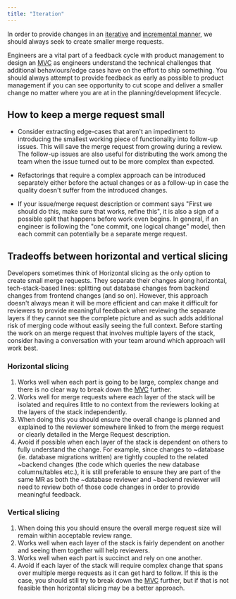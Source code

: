 ```yaml
---
title: "Iteration"
---
```


In order to provide changes in an [iterative](/handbook/values/#iteration) and [incremental manner](/handbook/product/product-principles/#iteration), we should always seek to create smaller merge requests.

Engineers are a vital part of a feedback cycle with product management to design an [MVC](/handbook/product/product-processes/#writing-about-features) as engineers understand the technical challenges that additional behaviours/edge cases have on the effort to ship something. You should always attempt to provide feedback as early as possible to product management if you can see opportunity to cut scope and deliver a smaller change no matter where you are at in the planning/development lifecycle.

## How to keep a merge request small

- Consider extracting edge-cases that aren't an impediment to introducing the smallest working piece of functionality into follow-up issues. This will save the merge request from growing during a review. The follow-up issues are also useful for distributing the work among the team when the issue turned out to be more complex than expected.

- Refactorings that require a complex approach can be introduced separately either before the actual changes or as a follow-up in case the quality doesn't suffer from the introduced changes.

- If your issue/merge request description or comment says "First we should do this, make sure that works, refine this", it is also a sign of a possible split that happens before work even begins. In general, if an engineer is following the "one commit, one logical change" model, then each commit can potentially be a separate merge request.

## Tradeoffs between horizontal and vertical slicing

Developers sometimes think of Horizontal slicing as the only option to create small merge requests. They separate their changes along horizontal, tech-stack-based lines: splitting out database changes from backend changes from frontend changes (and so on). However, this approach doesn't always mean it will be more efficient and can make it difficult for reviewers to provide meaningful feedback when reviewing the separate layers if they cannot see the complete picture and as such adds additional risk of merging code without easily seeing the full context. Before starting the work on an merge request that involves multiple layers of the stack, consider having a conversation with your team around which approach will work best.

### Horizontal slicing

1. Works well when each part is going to be large, complex change and there is no clear way to break down the [MVC](/handbook/product/product-processes/#writing-about-features) further.
1. Works well for merge requests where each layer of the stack will be isolated and requires little to no context from the reviewers looking at the layers of the stack independently.
1. When doing this you should ensure the overall change is planned and explained to the reviewer somewhere linked to from the merge request or clearly detailed in the Merge Request description.
1. Avoid if possible when each layer of the stack is dependent on others to fully understand the change. For example, since changes to ~database (ie. database migrations written) are tightly coupled to the related ~backend changes (the code which queries the new database columns/tables etc.), it is still preferable to ensure they are part of the same MR as both the ~database reviewer and ~backend reviewer will need to review both of those code changes in order to provide meaningful feedback.

### Vertical slicing

1. When doing this you should ensure the overall merge request size will remain within acceptable review range.
1. Works well when each layer of the stack is fairly dependent on another and seeing them together will help reviewers.
1. Works well when each part is succinct and rely on one another.
1. Avoid if each layer of the stack will require complex change that spans over multiple merge requests as it can get hard to follow. If this is the case, you should still try to break down the [MVC](/handbook/product/product-processes/#writing-about-features) further, but if that is not feasible then horizontal slicing may be a better approach.
